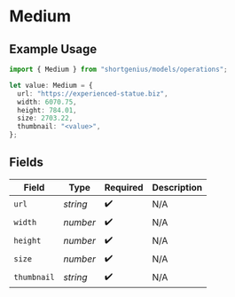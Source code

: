 # Medium

## Example Usage

```typescript
import { Medium } from "shortgenius/models/operations";

let value: Medium = {
  url: "https://experienced-statue.biz",
  width: 6070.75,
  height: 784.01,
  size: 2703.22,
  thumbnail: "<value>",
};
```

## Fields

| Field              | Type               | Required           | Description        |
| ------------------ | ------------------ | ------------------ | ------------------ |
| `url`              | *string*           | :heavy_check_mark: | N/A                |
| `width`            | *number*           | :heavy_check_mark: | N/A                |
| `height`           | *number*           | :heavy_check_mark: | N/A                |
| `size`             | *number*           | :heavy_check_mark: | N/A                |
| `thumbnail`        | *string*           | :heavy_check_mark: | N/A                |